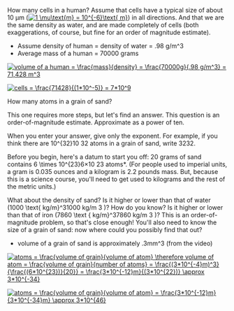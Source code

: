 How many cells in a human? Assume that cells have a typical size of about 10 µm (<a href="https://www.codecogs.com/eqnedit.php?latex=1&space;\mu\text{m}&space;=&space;10^{-6}\text{&space;m}" target="_blank"><img src="https://latex.codecogs.com/gif.latex?1&space;\mu\text{m}&space;=&space;10^{-6}\text{&space;m}" title="1 \mu\text{m} = 10^{-6}\text{ m}" /></a>) in all directions. And that we are the same density as water, and are made completely of cells (both exaggerations, of course, but fine for an order of magnitude estimate).

* Assume density of human = density of water = .98 g/m^3
* Average mass of a human = 70000 grams

<a href="https://www.codecogs.com/eqnedit.php?latex=volume&space;of&space;a&space;human&space;=&space;\frac{mass}{density}&space;=&space;\frac{70000g}{.98&space;g/m^3}&space;=&space;71,428&space;m^3" target="_blank"><img src="https://latex.codecogs.com/gif.latex?volume&space;of&space;a&space;human&space;=&space;\frac{mass}{density}&space;=&space;\frac{70000g}{.98&space;g/m^3}&space;=&space;71,428&space;m^3" title="volume of a human = \frac{mass}{density} = \frac{70000g}{.98 g/m^3} = 71,428 m^3" /></a>

<a href="https://www.codecogs.com/eqnedit.php?latex=cells&space;=&space;\frac{71428}{(1*10^-5)}&space;=&space;7*10^9" target="_blank"><img src="https://latex.codecogs.com/gif.latex?cells&space;=&space;\frac{71428}{(1*10^-5)}&space;=&space;7*10^9" title="cells = \frac{71428}{(1*10^-5)} = 7*10^9" /></a>

How many atoms in a grain of sand?

This one requires more steps, but let's find an answer. This question is an order-of-magnitude estimate. Approximate as a power of ten.

When you enter your answer, give only the exponent. For example, if you think there are 10^{32}10
32
  atoms in a grain of sand, write 3232.

Before you begin, here's a datum to start you off: 20 grams of sand contains 6 \times 10^{23}6×10
23
 atoms*. (For people used to imperial units, a gram is 0.035 ounces and a kilogram is 2.2 pounds mass. But, because this is a science course, you'll need to get used to kilograms and the rest of the metric units.)

What about the density of sand? Is it higher or lower than that of water (1000 \text{ kg/m}^31000 kg/m
3
 )? How do you know? Is it higher or lower than that of iron (7860 \text { kg/m}^37860 kg/m
3
 )? This is an order-of-magnitude problem, so that's close enough! You'll also need to know the size of a grain of sand: now where could you possibly find that out?

 * volume of a grain of sand is approximately .3mm^3 (from the video)

 <a href="https://www.codecogs.com/eqnedit.php?latex=atoms&space;=&space;\frac{volume&space;of&space;grain}{volume&space;of&space;atom}&space;\therefore&space;volume&space;of&space;atom&space;=&space;\frac{volume&space;of&space;grain}{number&space;of&space;atoms}&space;=&space;\frac{(3*10^{-4}m)^3}{\frac{(6*10^{23})}{20}}&space;=&space;\frac{3*10^{-12}m}{(3*10^{22})}&space;\approx&space;3*10^{-34}" target="_blank"><img src="https://latex.codecogs.com/gif.latex?atoms&space;=&space;\frac{volume&space;of&space;grain}{volume&space;of&space;atom}&space;\therefore&space;volume&space;of&space;atom&space;=&space;\frac{volume&space;of&space;grain}{number&space;of&space;atoms}&space;=&space;\frac{(3*10^{-4}m)^3}{\frac{(6*10^{23})}{20}}&space;=&space;\frac{3*10^{-12}m}{(3*10^{22})}&space;\approx&space;3*10^{-34}" title="atoms = \frac{volume of grain}{volume of atom} \therefore volume of atom = \frac{volume of grain}{number of atoms} = \frac{(3*10^{-4}m)^3}{\frac{(6*10^{23})}{20}} = \frac{3*10^{-12}m}{(3*10^{22})} \approx 3*10^{-34}" /></a>

<a href="https://www.codecogs.com/eqnedit.php?latex=atoms&space;=&space;\frac{volume&space;of&space;grain}{volume&space;of&space;atom}&space;=&space;\frac{3*10^{-12}m}{3*10^{-34}m}&space;\approx&space;3*10^{46}" target="_blank"><img src="https://latex.codecogs.com/gif.latex?atoms&space;=&space;\frac{volume&space;of&space;grain}{volume&space;of&space;atom}&space;=&space;\frac{3*10^{-12}m}{3*10^{-34}m}&space;\approx&space;3*10^{46}" title="atoms = \frac{volume of grain}{volume of atom} = \frac{3*10^{-12}m}{3*10^{-34}m} \approx 3*10^{46}" /></a>
